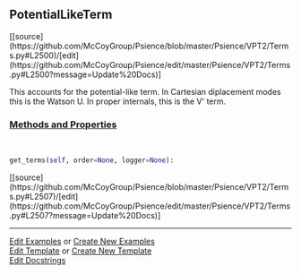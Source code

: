 ## <a id="Psience.VPT2.Terms.PotentialLikeTerm">PotentialLikeTerm</a> 
<div class="docs-source-link" markdown="1">
[[source](https://github.com/McCoyGroup/Psience/blob/master/Psience/VPT2/Terms.py#L2500)/[edit](https://github.com/McCoyGroup/Psience/edit/master/Psience/VPT2/Terms.py#L2500?message=Update%20Docs)]
</div>

This accounts for the potential-like term.
In Cartesian diplacement modes this is the Watson U.
In proper internals, this is the V' term.

<div class="collapsible-section">
 <div class="collapsible-section collapsible-section-header" markdown="1">
 
### <a class="collapse-link" data-toggle="collapse" href="#methods">Methods and Properties</a> <a class="float-right" data-toggle="collapse" href="#methods"><i class="fa fa-chevron-down"></i></a>

 </div>
 <div class="collapsible-section collapsible-section-body collapse" id="methods" markdown="1">

<a id="Psience.VPT2.Terms.PotentialLikeTerm.get_terms" class="docs-object-method">&nbsp;</a> 
```python
get_terms(self, order=None, logger=None): 
```
<div class="docs-source-link" markdown="1">
[[source](https://github.com/McCoyGroup/Psience/blob/master/Psience/VPT2/Terms.py#L2507)/[edit](https://github.com/McCoyGroup/Psience/edit/master/Psience/VPT2/Terms.py#L2507?message=Update%20Docs)]
</div>

 </div>
</div>




___

[Edit Examples](https://github.com/McCoyGroup/Psience/edit/gh-pages/ci/examples/Psience/VPT2/Terms/PotentialLikeTerm.md) or 
[Create New Examples](https://github.com/McCoyGroup/Psience/new/gh-pages/?filename=ci/examples/Psience/VPT2/Terms/PotentialLikeTerm.md) <br/>
[Edit Template](https://github.com/McCoyGroup/Psience/edit/gh-pages/ci/docs/Psience/VPT2/Terms/PotentialLikeTerm.md) or 
[Create New Template](https://github.com/McCoyGroup/Psience/new/gh-pages/?filename=ci/docs/templates/Psience/VPT2/Terms/PotentialLikeTerm.md) <br/>
[Edit Docstrings](https://github.com/McCoyGroup/Psience/edit/master/Psience/VPT2/Terms.py#L2500?message=Update%20Docs)